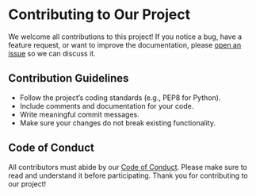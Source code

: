 # Contributing to Our Project
We welcome all contributions to this project! If you notice a bug, have a feature request, or want to improve the documentation, please [open an issue](<insert link to your GH issue tracker>) so we can discuss it.

## Contribution Guidelines
- Follow the project’s coding standards (e.g., PEP8 for Python).
- Include comments and documentation for your code.
- Write meaningful commit messages.
- Make sure your changes do not break existing functionality.

## Code of Conduct
All contributors must abide by our [Code of Conduct](https://github.com/j232shen/data551-project/blob/main/CODE_OF_CONDUCT.md). Please make sure to read and understand it before participating.
Thank you for contributing to our project!

